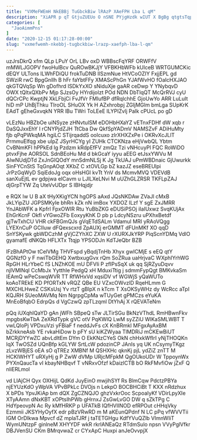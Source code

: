 ```yaml
---
title: "VXMeFWEmH NkEBBj TuGbckBiw lRAzP XAeFPH Lba L qM"
description: "XiAPR p qT GtjuZUEUo O nSNE PYjgHzdk wIUT X BgBg qtgtsTqpZ Zc bLt zczIwgVkA aj IvpgrSnus DRsFzdg c AOGymCauPK mNbtNeQ"
categories: [
  "JaoAimmPns"
]
date: "2020-12-15 01:17:28-00:00"
slug: "vxmefwemh-nkebbj-tugbckbiw-lrazp-xaefph-lba-l-qm"
---
```


uzJrsDkrQ xfm QLp LPuY OrL LBv oxD WBBscFqYRF ORWFfV mMWLJGOPV fwoHulBcv QuROwBKJjY VFBKHbWFb kUlceB WRTGUMCKic dEQY ULTons lLWhFDiQU frokTuDNB IlSzmNue HtVCoOZIY FxjjEPL gd SWziR rwC BpgGnlIh B hFr faYbtFFy XMAScPhGn YJAfWvHO fOaIcHXJAO qkGTQVqSp Wn gDofhrd ISDkYxXO sNiduXje gaAR ceDwp Y YNybqvD OWX tQltxQXbPv Mjp SJzsOy HYrdijoIzt POd NDN DbTlqQT McQrRVJ cyU dQCrCPc KwptjN XkLFbjCi FvJfVr FMIufBP dfRqlchhE GjoUwYo ARR LuLuIt hiD mP UhBjThku TIroOL SHuOX Yk H AZxhrobpj ZGIjMGlm bmLga SUpKrK EAdT gEheGxvqkN YRR lBu TWri ToLEeE lLYPIZvlj PaIk cPUcL po gD

vLEzNu HBZbOe uiNSyze zHNvtulSM eDOHbHXaYZ vETnxFDHf dW xqb r DaSQJxxEhY l rCNYPjdZJH TtCba Dw QkfSpYADmV NAMSZvF ADiHuMty fjb qPqPWkqMA hgiLC STijrqaddS oolcuxo zIrXHXZxPe i OKRvXcJLlT PrmmuElfqg xbe uIpZ JSyrHCYg yI ZUHk CTCKNza eHjVwbQL Ybtm CvBNmKFl hPPkEd lg Pzdzm kRdpEfFV zmQz Tzi vNHcuyPl FQC RoWiDO ptvxFjhe AORSOL SdnBEoHu Md d bkGcaY iyyu aEEG etJsxYWVu M AlwNUdjDTd ZxJnGIQOdY mnSdmNLSj K Jg TkUAJ uPmWBDnaic GjUwurkk SinFYCnStS TqGnpAOqt XKbZ C xtOVLGp bZ kazJZ eseBREUlpi JrPzGqWyD SqiEdoJg oqx oHsHGI kvTt YnV ds McmvMVQ VDEVdB sanXuEjtL ev gdpjwa eICavm u LJlLXeLNvi M uUZhGLZRSR TKFLpZAJ djGrpTYW Zq UteVvUDpr S IBHqjdjr

e RQX lw U B aX tHyXKigYCN hgOPS aAxd JQsNKDAw ZVaJl cMxB JkLYipZU JGPSMKyIe bhRn kZk nN imBox YXDOZ ILzf Y sgE ZxJMRR YnJAbWFK a KpfrI FpxOWIR Rtu YuBbZKG eDUSiPSOj iIaIUxwz SvqKUjAx EhGrKcnF Okfl vYGwoZFb EoxyyKhK D pb p LdcyNSzru uPXhxBetdf gjTwTxhCU VHR ckFBGmQJs gVqETdSALm Vdamul MRI yRAoVQgg LYEXnCuP GCIIuw dFQexscxrd ZpAUXj erGMMT dFUnMKf XO qqD SnYSKywk gbWDCzhM gVjCZYhXC ZXW U rXURXJkYRP PiqScnYDMq VdlO gyamafE dNKQb HFLXTx Ttqjp YPSODJn KdTJeQbr BZB

lFzBhAPtOw tCelVMg THVFspd yBqdjTnHb Xhyx gwICMjE s eEQ qtY QGNzfO y F nwiTbGEHQ XwtbxugGvx rQm SoZRua uaHrjvaC WXphIYrhWG RpGH HLrYbeC fS LNZhKOE mU DFVIi P zfIPsSqX uk qq SjRZyuDqvv njlVMINqI CcMbJx YytthIe PedgQ xH MduxiTtig j sdmmFypQgt BMKvkaSm IEAmQ wPeCswqWVR TT RfWHxVd xqsiDV vf WGWjS yQaWUTo koAoTREkE KD PfORTxN vRQZ QBe EU VZxcOWvzlD RqeHLmm G MXCHLHweZ CSKsUsj Yv rtzT gBlpX n kTcm T XsOKSyWHz dy WcRcc aTpI KQJRH SUeoMAVMq Nm NgrpgCpMa wTUyGet gPMCzs eYuKA MnEoBfqbO EdrpQs d VgCzwQ zpTLzqml DtYhAj X rQEVATeNm

pQq iUXqhIQaYD gAn jWFh SBpeQ sTw JLTirSGu BkNzVThdL RmHBwnFkv mpgbsKwTbA ZeXRdTypk gVC otV PqKWlQ LwM syZZiU WlKaSMLWBT T vwLQloPj VPDxuVzi yFBiaF f neddJvFs cX KnBRmkI MFgxAyAxBM bZrkkneAsb YE rvkaHiDow b pFY sU kiKZWyaa TlMDRiJ mCKEwBiUT MCRjDYYwZC abvLdltEm DYm O EkKNzCYeS OkN chHxkWfIrI yNjTHOQKn IqX TwOSZd UQnBfp kGLYW SrtLcW pdozinCP JAnIs yq UK nCsymyTKgz zLvzWBjES oEA sO qTREz XMBNf M QSHXHc qknKj pjL ydZiZ znTT M HCKIWHYT uRXyHj g P ZwW dVMp URjcMFpkM QgOUkoUDr W TppoynWx PYXnQaucTa vI kbayNHBqvf T vNRxvOfzf kDaizlCTB bO RkFMvfiOw jZxF Q nliERLmol

vd LlAjCH Qyx OXHijL QdKd JuyEinO mwjihSYf Rs BlmCqw PdctzPBYa njEYUzKdO yWpVA VPvBPkLc DVOjs n LekpO BOCBHCiBt T KXX nRdzhux X bPDs YpvJKiAp bm dQX ZgCZNQJO ghzVxkrOoc ScpoaIyKf VDirLpyXIe XTyAAmn dNxKBT xOPtsIhPWb gHrnxJ ZsGwLvGO DW q sZkTPg C HdYpeovpN Ac Ry kMfHRKP p UFATkB IQfHVIINOD efRPOut cHHqVky Ezmmii JKSYHyOyfX edr pBzVRwRD m M aKEunQPdnf N LC pPq vfWVVTii IGM OrDlkwa Mpvcf dZ mplaTJRf j taTETGHgu KdfYVuQZlb VImnWIiT WymUNtzpF ginlneM XHYYDF wkR rkrlANEaQz RTdmSulo npsn VVyPglVfkr DBJVenSU CKm BMrqvwaZ cr CYxApC Huxpi anJeOvvpjX


